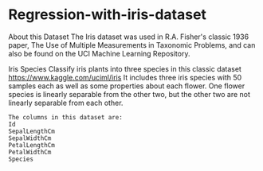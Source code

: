 # Regression-with-iris-dataset

About this Dataset
The Iris dataset was used in R.A. Fisher's classic 1936 paper, The Use of Multiple Measurements in Taxonomic Problems, and can also be found on the UCI Machine Learning Repository.

Iris Species
Classify iris plants into three species in this classic dataset
https://www.kaggle.com/uciml/iris
It includes three iris species with 50 samples each as well as some properties about each flower. One flower species is linearly separable from the other two, but the other two are not linearly separable from each other.

	The columns in this dataset are:
	Id
	SepalLengthCm
	SepalWidthCm
	PetalLengthCm
	PetalWidthCm
	Species

